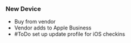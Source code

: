 ### New Device
- Buy from vendor
- Vendor adds to Apple Business
- #ToDo set up update profile for iOS checkins
